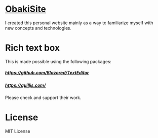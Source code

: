 # [ObakiSite](https://www.joshuajpiluden.site/)
I created this personal website mainly as a way to familiarize myself with new concepts and technologies. 

# Rich text box 
This is made possible using the following packages:
 ##### https://github.com/Blazored/TextEditor
 ##### https://quilljs.com/
Please check and support their work.
 
# License
MIT License
